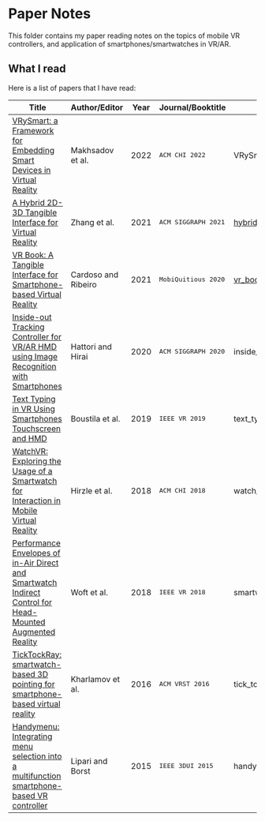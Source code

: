 # Paper Notes
This folder contains my paper reading notes on the topics of mobile VR controllers, and application of smartphones/smartwatches in VR/AR.

## What I read
Here is a list of papers that I have read:

| Title | Author/Editor | Year | Journal/Booktitle | Notes |
|-------|---------------|------|-------------------|-------|
|[VRySmart: a Framework for Embedding Smart Devices in Virtual Reality](https://doi.org/10.1145/3491101.3519717)| Makhsadov et al. | 2022 | <kbd>ACM CHI 2022</kbd> | VRySmart.md |
|[A Hybrid 2D-3D Tangible Interface for Virtual Reality](https://doi.org/10.1145/3450618.3469166)| Zhang et al. | 2021 | <kbd>ACM SIGGRAPH 2021</kbd> | [hybrid2d_3d.md](paper_notes/hybrid2d_3d.md) |
|[VR Book: A Tangible Interface for Smartphone-based Virtual Reality](https://doi.org/10.1145/3448891.3448901)| Cardoso and Ribeiro | 2021 | <kbd>MobiQuitious 2020</kbd> | [vr_book.md](paper_notes/vr_book.md) |
|[Inside-out Tracking Controller for VR/AR HMD using Image Recognition with Smartphones](https://doi.org/10.1145/3388770.3407430)| Hattori and Hirai | 2020 | <kbd>ACM SIGGRAPH 2020</kbd> | inside_out_raycasting.md |
|[Text Typing in VR Using Smartphones Touchscreen and HMD](https://doi.org/10.1109/VR.2019.8798238)| Boustila et al. | 2019 | <kbd>IEEE VR 2019</kbd> | text_typing_vr.md |
| [WatchVR: Exploring the Usage of a Smartwatch for Interaction in Mobile Virtual Reality](https://doi.org/10.1145/3170427.3188629) | Hirzle et al. | 2018 | <kbd>ACM CHI 2018</kbd> | watch_vr.md |
|[Performance Envelopes of in-Air Direct and Smartwatch Indirect Control for Head-Mounted Augmented Reality](https://doi.org/10.1109/VR.2018.8448289)| Woft et al. | 2018 | <kbd>IEEE VR 2018</kbd> | smartwatch_indirect_perf_envelopes.md |
| [TickTockRay: smartwatch-based 3D pointing for smartphone-based virtual reality](https://doi.org/10.1145/2993369.2996311) | Kharlamov et al. | 2016 | <kbd> ACM VRST 2016 </kbd> | tick_tock_ray.md |
|[Handymenu: Integrating menu selection into a multifunction smartphone-based VR controller](https://doi.org/10.1109/3DUI.2015.7131737)| Lipari and Borst | 2015 | <kbd>IEEE 3DUI 2015</kbd> | handymenu.md |
